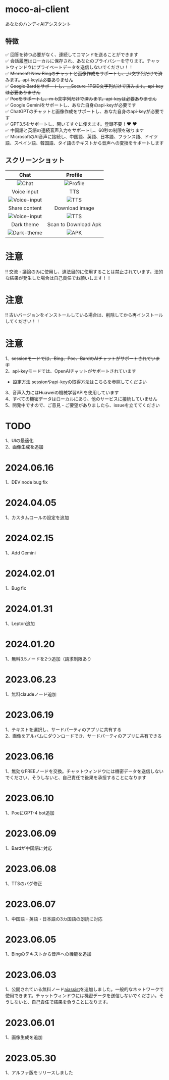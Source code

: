 # moco-ai-client
あなたのハンディAIアシスタント

## 特徴
:white_check_mark: 回答を待つ必要がなく、連続してコマンドを送ることができます <br/>
:white_check_mark: 会話履歴はローカルに保存され、あなたのプライバシーを守ります。チャットウィンドウにプライベートデータを送信しないでください！！ <br/>
:white_check_mark: ~~Microsoft New Bingのチャットと画像作成をサポートし、_U文字列だけで済みます。api-keyは必要ありません~~ <br/>
:white_check_mark: ~~Google Bardをサポートし、__Secure-1PSID文字列だけで済みます。api-keyは必要ありません~~ <br/>
:white_check_mark: ~~Poeをサポートし、m-b文字列だけで済みます。api-keyは必要ありません~~ <br/>
:white_check_mark: Google Geminiをサポートし、あなた自身のapi-keyが必要です <br/>
:white_check_mark: ChatGPTのチャットと画像作成をサポートし、あなた自身のapi-keyが必要です <br/>
:white_check_mark: GPT3.5をサポートし、開いてすぐに使えます。登録不要！:heart: :heart: <br/>
:white_check_mark: 中国語と英語の連続音声入力をサポートし、60秒の制限を破ります <br/>
:white_check_mark: MicrosoftのAI音声に接続し、中国語、英語、日本語、フランス語、ドイツ語、スペイン語、韓国語、タイ語のテキストから音声への変換をサポートします <br/>


## スクリーンショット

| Chat     | Profile     | 
| :-------------: | :-------------: | 
| ![Chat](screenshots/chat.jpeg) | ![Profile](screenshots/profile.jpeg) | 
| Voice input     | TTS     | 
| ![Voice-input](screenshots/voice-input.jpeg) | ![TTS](screenshots/tts.jpeg) | 
| Share content     | Download image     | 
| ![Voice-input](screenshots/share-content.jpeg) | ![TTS](screenshots/download-image.jpeg) | 
| Dark theme     | Scan to Download Apk  | 
| ![Dark-theme](screenshots/dark-theme.jpeg) | ![APK](screenshots/moco-ai-apk.png) | 



# 注意
!! 交流・議論のみに使用し、違法目的に使用することは禁止されています。法的な結果が発生した場合は自己責任でお願いします！！

# 注意
!! 古いバージョンをインストールしている場合は、削除してから再インストールしてください！！

# 注意
1、~~sessionモードでは、Bing、Poe、BardのAIチャットがサポートされています~~  
2、api-keyモードでは、OpenAIチャットがサポートされています  
- [設定方法](https://github.com/zhayujie/bot-on-anything) sessionやapi-keyの取得方法はこちらを参照してください  

3、音声入力にはHuaweiの機械学習APIを使用しています  
4、すべての機密データはローカルにあり、他のサービスに接続していません    
5、開発中ですので、ご意見・ご要望がありましたら、issueを立ててください  


# TODO
1、UIの最適化  
2、~~画像生成を追加~~   

# 2024.06.16
1、DEV node bug fix

# 2024.04.05
1、カスタムロールの設定を追加

# 2024.02.15
1、Add Gemini

# 2024.02.01
1、Bug fix

# 2024.01.31
1、Lepton追加

# 2024.01.20
1、無料3.5ノードを2つ追加（請求制限あり

# 2023.06.23
1、無料claudeノード追加

# 2023.06.19
1、テキストを選択し、サードパーティのアプリに共有する  
2、画像をアルバムにダウンロードでき、サードパーティのアプリに共有できる

# 2023.06.16
1、無効なFREEノードを交換。チャットウィンドウには機密データを送信しないでください、そうしないと、自己責任で後果を承担することになります

# 2023.06.10
1、PoeにGPT-4 bot追加

# 2023.06.09
1、Bardが中国語に対応

# 2023.06.08
1、TTSのバグ修正

# 2023.06.07
1、中国語・英語・日本語の3カ国語の朗読に対応

# 2023.06.05
1、Bingのテキストから音声への機能を追加

# 2023.06.03
1、公開されている無料ノード[aiassist](https://github.com/xtekky/gpt4free/tree/main/gpt4free/aiassist)を追加しました。一般的なネットワークで使用できます。チャットウィンドウには機密データを送信しないでください。そうしないと、自己責任で結果を負うことになります。

# 2023.06.01
1、画像生成を追加

# 2023.05.30
1、アルファ版をリリースしました